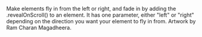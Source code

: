Make elements fly in from the left or right, and fade in by adding the .revealOnScroll()
to an element. It has one parameter, either "left" or "right" depending on
the direction you want your element to fly in from.
Artwork by Ram Charan Magadheera.
